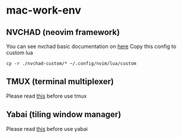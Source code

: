 # mac-work-env
## NVCHAD (neovim framework)
You can see nvchad basic documentation on [here](https://nvchad.com/docs/quickstart/install)
Copy this config to custom lua
```shell
cp -r ./nvchad-custom/* ~/.config/nvim/lua/custom
```

## TMUX (terminal multiplexer)
Please read [this](https://github.com/quippv/mac-work-env/blob/main/tmux/README.md) before use tmux

## Yabai (tiling window manager)
Please read [this](https://github.com/quippv/mac-work-env/tree/main/yabai) before use yabai
